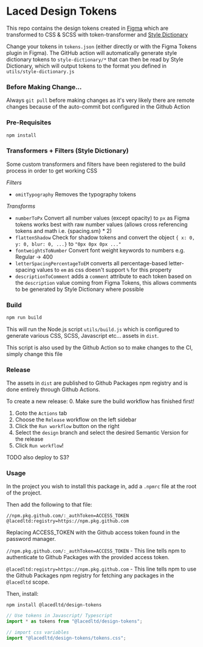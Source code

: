 # Laced Design Tokens

This repo contains the design tokens created in [Figma](https://docs.tokens.studio) which are transformed to CSS & SCSS with token-transformer and [Style Dictionary](https://amzn.github.io/style-dictionary/#/)

Change your tokens in `tokens.json` (either directly or with the Figma Tokens plugin in Figma). The GitHub action will automatically generate style dictionary tokens to `style-dictionary/*` that can then be read by Style Dictionary, which will output tokens to the format you defined in `utils/style-dictionary.js`

### Before Making Change...

Always `git pull` before making changes as it's very likely there are remote changes because of the auto-commit bot configured in the Github Action

### Pre-Requisites

```sh
npm install
```

### Transformers + Filters (Style Dictionary)

Some custom transformers and filters have been registered to the build process in order to get working CSS

_Filters_

- `omitTypography` Removes the typography tokens

_Transforms_

- `numberToPx` Convert all number values (except opacity) to `px` as Figma tokens works best with raw number values (allows cross referencing tokens and math i.e. {spacing.sm} * 2)
- `flattenShadow` Check for shadow tokens and convert the object `{ x: 0, y: 0, blur: 0, ...}` to `"0px 0px 0px ..."`
- `fontweightsToNumber` Convert font weight keywords to numbers e.g. Regular -> 400
- `letterSpacingPercentageToEM` converts all percentage-based letter-spacing values to `em` as css doesn't support `%` for this property
- `descriptionToComment` adds a `comment` attribute to each token based on the `description` value coming from Figma Tokens, this allows comments to be generated by Style Dictionary where possible

### Build

```sh
npm run build
```

This will run the Node.js script `utils/build.js` which is configured to generate various CSS, SCSS, Javascript etc... assets in `dist`.

This script is also used by the Github Action so to make changes to the CI, simply change this file

### Release

The assets in `dist` are published to Github Packages npm registry and is done entirely through Github Actions.

To create a new release:
0. Make sure the build workflow has finished first!
1. Goto the `Actions` tab
2. Choose the `Release` workflow on the left sidebar
3. Click the `Run workflow` button on the right
4. Select the `design` branch and select the desired Semantic Version for the release
5. Click `Run workflow`!

TODO also deploy to S3?

### Usage

In the project you wish to install this package in, add a `.npmrc` file at the root of the project.

Then add the following to that file:

```
//npm.pkg.github.com/:_authToken=ACCESS_TOKEN
@lacedltd:registry=https://npm.pkg.github.com
```

Replacing ACCESS_TOKEN with the Github access token found in the password manager.

`//npm.pkg.github.com/:_authToken=ACCESS_TOKEN` - This line tells npm to authenticate to Github Packages with the provided access token.

`@lacedltd:registry=https://npm.pkg.github.com` - This line tells npm to use the Github Packages npm registry for fetching any packages in the `@lacedltd` scope.

Then, install:

`npm install @lacedltd/design-tokens`

```ts
// Use tokens in Javascript/ Typescript
import * as tokens from "@lacedltd/design-tokens";

// import css variables
import "@lacedltd/design-tokens/tokens.css";
```

